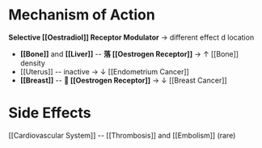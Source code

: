 # Mechanism of Action
**Selective [[Oestradiol]] Receptor Modulator** → different effect d location
- **[[Bone]]** and **[[Liver]]** -- **落 [[Oestrogen Receptor]]** → ↑ [[Bone]] density
- [[Uterus]] -- inactive → ↓ [[Endometrium Cancer]]
- **[[Breast]]** -- ** [[Oestrogen Receptor]]** → ↓ [[Breast Cancer]]

# Side Effects
[[Cardiovascular System]] -- [[Thrombosis]] and [[Embolism]] (rare)